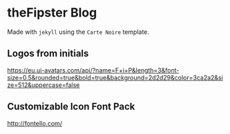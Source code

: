# theFipster Blog

Made with `jekyll` using the `Carte Noire` template.

## Logos from initials

https://eu.ui-avatars.com/api/?name=F+i+P&length=3&font-size=0.5&rounded=true&bold=true&background=2d2d29&color=3ca2a2&size=512&uppercase=false

## Customizable Icon Font Pack

http://fontello.com/

